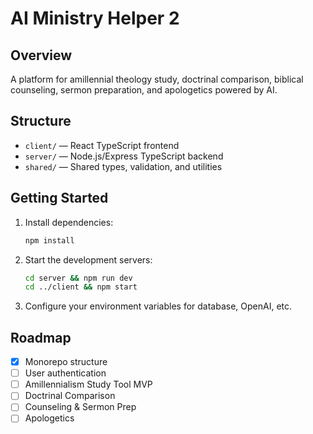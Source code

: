 # AI Ministry Helper 2

## Overview

A platform for amillennial theology study, doctrinal comparison, biblical counseling, sermon preparation, and apologetics powered by AI.

## Structure

- `client/` — React TypeScript frontend
- `server/` — Node.js/Express TypeScript backend
- `shared/` — Shared types, validation, and utilities

## Getting Started

1. Install dependencies:  
   ```bash
   npm install
   ```

2. Start the development servers:
   ```bash
   cd server && npm run dev
   cd ../client && npm start
   ```

3. Configure your environment variables for database, OpenAI, etc.

## Roadmap

- [x] Monorepo structure
- [ ] User authentication
- [ ] Amillennialism Study Tool MVP
- [ ] Doctrinal Comparison
- [ ] Counseling & Sermon Prep
- [ ] Apologetics
